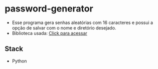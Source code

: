 # password-generator

- Esse programa gera senhas aleatórias com 16 caracteres e possui a opção de salvar com o nome e diretório desejado.
- Biblioteca usada: <a href= "https://www.tkdocs.com/" target="_blank" >Click para acessar<a>

## Stack
- Python
